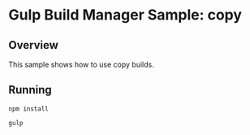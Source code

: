 # Gulp Build Manager Sample: copy

## Overview
This sample shows how to use copy builds.

## Running
```
npm install

gulp
```
